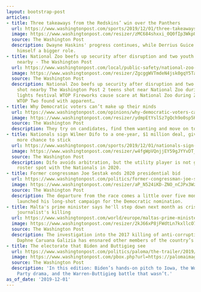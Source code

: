 ```yaml
---
layout: bootstrap-post
articles:
- title: Three takeaways from the Redskins’ win over the Panthers
  url: https://www.washingtonpost.com/sports/2019/12/01/three-takeaways-redskins-win-over-panthers/
  image: https://www.washingtonpost.com/resizer/zMC684shxxi_0Q0fIp3WkpUJRzg=/1440x0/smart/arc-anglerfish-washpost-prod-washpost.s3.amazonaws.com/public/OD5CXRAURMI6VAGW2DFHABZHH4.jpg
  source: The Washington Post
  description: Dwayne Haskins' progress continues, while Derrius Guice may have earned
    himself a bigger role.
- title: National Zoo beefs up security after disruption and two youth found shot
    nearby - The Washington Post
  url: https://www.washingtonpost.com/local/public-safety/national-zoo-beefs-up-security-after-disruption-and-two-youth-found-shot-nearby/2019/12/01/41bade26-1481-11ea-9110-3b34ce1d92b1_story.html
  image: https://www.washingtonpost.com/resizer/ZgcggWVTmdeN4jsk0gqY5Tae2v8=/1440x0/smart/arc-anglerfish-washpost-prod-washpost.s3.amazonaws.com/public/7E4GCXG3VYI6RM7QMJQHFCPP5Y.jpg
  source: The Washington Post
  description: National Zoo beefs up security after disruption and two youth found
    shot nearby The Washington Post 2 teens shot near National Zoo during holiday
    lights festival WTOP Fireworks cause scare at National Zoo during ZooLights festival
    WTOP Two found with apparent…
- title: Why Democratic voters can’t make up their minds
  url: https://www.washingtonpost.com/opinions/why-democratic-voters-cant-make-up-their-minds/2019/12/01/42d3cbb0-12e2-11ea-bf62-eadd5d11f559_story.html
  image: https://www.washingtonpost.com/resizer/ydmpEtYslSz7gQch9o0sp5K4UmA=/1440x0/smart/arc-anglerfish-washpost-prod-washpost.s3.amazonaws.com/public/UEF6K3AMCMI6VACUFCNO63RYUM.jpg
  source: The Washington Post
  description: They try on candidates, find them wanting and move on to someone else.
- title: Nationals sign Wilmer Difo to a one-year, $1 million deal, giving him one
    more chance to stick
  url: https://www.washingtonpost.com/sports/2019/12/01/nationals-sign-wilmer-difo-one-year-million-deal-giving-him-one-more-chance-stick/
  image: https://www.washingtonpost.com/resizer/w4fgWpVQnjjEY59gJYYvDT_VZB8=/1440x0/smart/arc-anglerfish-washpost-prod-washpost.s3.amazonaws.com/public/3XKUQSULCEI6TLPT64HXRQKW5A.jpg
  source: The Washington Post
  description: Difo avoids arbitration, but the utility player is not guaranteed a
    roster spot with the Nationals in 2020.
- title: Former congressman Joe Sestak ends 2020 presidential bid
  url: https://www.washingtonpost.com/politics/former-congressman-joe-sestak-ends-2020-presidential-bid/2019/12/01/60720838-1488-11ea-9110-3b34ce1d92b1_story.html
  image: https://www.washingtonpost.com/resizer/aP_N524iKD-ZNO_nCJPx3WzzBOc=/1440x0/smart/arc-anglerfish-washpost-prod-washpost.s3.amazonaws.com/public/T7W5Q4AURAI6VEIQHM2M4HMSWE.jpg
  source: The Washington Post
  description: The departure from the race comes a little over five months after he
    launched his long-shot campaign for the Democratic nomination.
- title: Malta's prime minister says he'll step down next month as crisis builds in
    journalist's killing
  url: https://www.washingtonpost.com/world/europe/maltas-prime-minister-says-hell-step-down-next-month-as-crisis-builds-in-journalists-killing/2019/12/01/bf694650-1472-11ea-80d6-d0ca7007273f_story.html
  image: https://www.washingtonpost.com/resizer/2kJ66xP8jFWdtLn7kxllcO7bMlk=/1440x0/smart/arc-anglerfish-washpost-prod-washpost.s3.amazonaws.com/public/BN7LDOAUREI6VEIQHM2M4HMSWE.jpg
  source: The Washington Post
  description: The investigation into the 2017 killing of anti-corruption reporter
    Daphne Caruana Galizia has ensnared other members of the country’s elite.
- title: The electorate that Biden and Buttigieg see
  url: https://www.washingtonpost.com/politics/paloma/the-trailer/2019/12/01/the-trailer-the-electorate-that-biden-and-buttigieg-see/5de0640388e0fa652bbbdad5/
  image: https://www.washingtonpost.com/pbox.php?url=https://palomaimages.washingtonpost.com/pr2/ab89c7f85ce83244aac132f1d98bcfb1-680-453-70-8-UMQNEKATX4I6VESMWNGQTO6JJA.jpg&w=1484&op=resize&opt=1&filter=antialias&t=20170517
  source: The Washington Post
  description: 'In this edition: Biden’s hands-on pitch to Iowa, the Working Families
    Party drama, and the Warren-Buttigieg battle that wasn’t.'
as_of_date: '2019-12-01'
---
```


